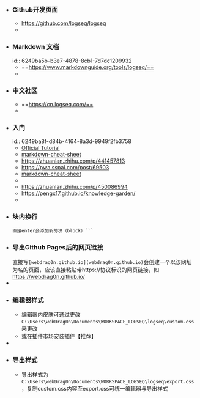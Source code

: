 - ### Github开发页面
	- https://github.com/logseq/logseq
	-
- ### Markdown 文档
  id:: 6249ba5b-b3e7-4878-8cb1-7d7dc1209932
	- ==https://www.markdownguide.org/tools/logseq/==
	-
- ### 中文社区
	- ==https://cn.logseq.com/==
	-
- ### 入门
  id:: 6249ba8f-d84b-4164-8a3d-9949f2fb3758
	- [Official Tutorial](https://docs.logseq.com/#/page/tutorial)
	- [markdown-cheat-sheet](markdown-cheat-sheet)
	- https://zhuanlan.zhihu.com/p/441457813
	- https://pwa.sspai.com/post/69503
	- [markdown-cheat-sheet](https://cn.logseq.com/t/topic/91)
	-
	- https://zhuanlan.zhihu.com/p/450086994
	- https://pengx17.github.io/knowledge-garden/
	-
- ### 块内换行
  ```shift + enter
  直接enter会添加新的块（block）```
- ### 导出Github Pages后的网页链接
  直接写``[webdrag0n.github.io](webdrag0n.github.io)``会创建一个以该网址为名的页面，应该直接粘贴带https://协议标识的网页链接，如 https://webdrag0n.github.io/
-
- ### 编辑器样式
	- 编辑器内皮肤可通过更改`C:\Users\webDrag0n\Documents\WORKSPACE_LOGSEQ\logseq\custom.css`来更改
	- 或在插件市场安装插件【推荐】
-
- ### 导出样式
	- 导出样式为`C:\Users\webDrag0n\Documents\WORKSPACE_LOGSEQ\logseq\export.css`，复制custom.css内容至export.css可统一编辑器与导出样式